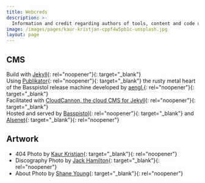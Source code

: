 ```yaml
---
title: Webcreds
description: >-
  Information and credit regarding authors of tools, content and code used to build this website.
image: /images/pages/kaur-kristjan-cppf4w5pb1c-unsplash.jpg
layout: page
---
```


## CMS

Build with [Jekyll](https://jekyllrb.com/){: rel="noopener"}{: target="_blank"}<br>Using [Publikator](https://github.com/terminalnetwork/publikator){: rel="noopener"}{: target="_blank"} the rusty metal heart of the Basspistol release machine developed by [aengl.](https://github.com/terminalnetwork/publikator/commits?author=aengl){: rel="noopener"}{: target="_blank"}<br>Facilitated with [CloudCannon, the cloud CMS for Jekyll](https://cloudcannon.com/){: rel="noopener"}{: target="_blank"}<br>Hosted and served by [Basspistol](https://basspistol.com){: rel="noopener"}{: target="_blank"} and [Alsenet](https://www.alsenet.com){: target="_blank"}{: rel="noopener"}

## Artwork

* 404 Photo by [Kaur Kristjan](https://unsplash.com/@badgerblack?utm_source=unsplash&amp;utm_medium=referral&amp;utm_content=creditCopyText){: target="_blank"}{: rel="noopener"}
* Discography Photo by [Jack Hamilton](https://unsplash.com/@jacc?utm_source=unsplash&amp;utm_medium=referral&amp;utm_content=creditCopyText){: target="_blank"}{: rel="noopener"}
* About Photo by [Shane Young](https://unsplash.com/@shane_young?utm_source=unsplash&amp;utm_medium=referral&amp;utm_content=creditCopyText){: target="_blank"}{: rel="noopener"}